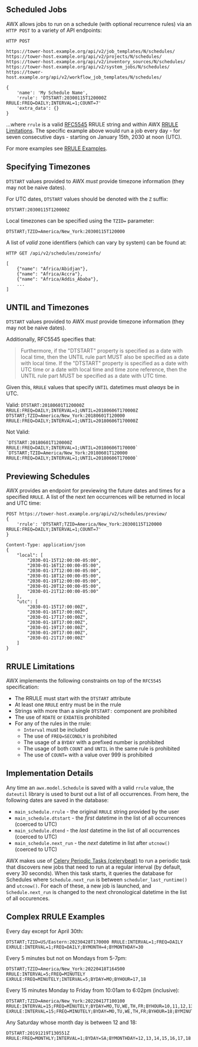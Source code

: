 ## Scheduled Jobs

AWX allows jobs to run on a schedule (with optional recurrence rules) via
an `HTTP POST` to a variety of API endpoints:

    HTTP POST

    https://tower-host.example.org/api/v2/job_templates/N/schedules/
    https://tower-host.example.org/api/v2/projects/N/schedules/
    https://tower-host.example.org/api/v2/inventory_sources/N/schedules/
    https://tower-host.example.org/api/v2/system_jobs/N/schedules/
    https://tower-host.example.org/api/v2/workflow_job_templates/N/schedules/

    {
        'name': 'My Schedule Name',
        'rrule': 'DTSTART:20300115T120000Z RRULE:FREQ=DAILY;INTERVAL=1;COUNT=7'
        'extra_data': {}
    }

...where `rrule` is a valid
[RFC5545](https://www.rfc-editor.org/rfc/rfc5545.txt) RRULE string and within AWX [RRULE Limitations](#rrule-limitations).
The specific example above would run a job every day - for seven consecutive days - starting
on January 15th, 2030 at noon (UTC).

For more examples see [RRULE Examples](#rrule-examples).

## Specifying Timezones

`DTSTART` values provided to AWX _must_ provide timezone information (they may
not be naive dates).

For UTC dates, `DTSTART` values should be denoted with the `Z` suffix:

    DTSTART:20300115T120000Z

Local timezones can be specified using the `TZID=` parameter:

    DTSTART;TZID=America/New_York:20300115T120000

A list of _valid_ zone identifiers (which can vary by system) can be found at:

    HTTP GET /api/v2/schedules/zoneinfo/

    [
        {"name": "Africa/Abidjan"},
        {"name": "Africa/Accra"},
        {"name": "Africa/Addis_Ababa"},
        ...
    ]


## UNTIL and Timezones

`DTSTART` values provided to AWX _must_ provide timezone information (they may
not be naive dates).

Additionally, RFC5545 specifies that:

> Furthermore, if the "DTSTART" property is specified as a date with local
> time, then the UNTIL rule part MUST also be specified as a date with local
> time.  If the "DTSTART" property is specified as a date with UTC time or
> a date with local time and time zone reference, then the UNTIL rule part
> MUST be specified as a date with UTC time.

Given this, `RRULE` values that specify `UNTIL` datetimes must *always* be in UTC.

Valid:
    `DTSTART:20180601T120000Z RRULE:FREQ=DAILY;INTERVAL=1;UNTIL=20180606T170000Z`
    `DTSTART;TZID=America/New_York:20180601T120000 RRULE:FREQ=DAILY;INTERVAL=1;UNTIL=20180606T170000Z`

Not Valid:

    `DTSTART:20180601T120000Z RRULE:FREQ=DAILY;INTERVAL=1;UNTIL=20180606T170000`
    `DTSTART;TZID=America/New_York:20180601T120000 RRULE:FREQ=DAILY;INTERVAL=1;UNTIL=20180606T170000`


## Previewing Schedules

AWX provides an endpoint for previewing the future dates and times for
a specified `RRULE`.  A list of the next _ten_ occurrences will be returned in
local and UTC time:

    POST https://tower-host.example.org/api/v2/schedules/preview/
    {
        'rrule': 'DTSTART;TZID=America/New_York:20300115T120000 RRULE:FREQ=DAILY;INTERVAL=1;COUNT=7'
    }

    Content-Type: application/json
    {
        "local": [
            "2030-01-15T12:00:00-05:00",
            "2030-01-16T12:00:00-05:00",
            "2030-01-17T12:00:00-05:00",
            "2030-01-18T12:00:00-05:00",
            "2030-01-19T12:00:00-05:00",
            "2030-01-20T12:00:00-05:00",
            "2030-01-21T12:00:00-05:00"
        ],
        "utc": [
            "2030-01-15T17:00:00Z",
            "2030-01-16T17:00:00Z",
            "2030-01-17T17:00:00Z",
            "2030-01-18T17:00:00Z",
            "2030-01-19T17:00:00Z",
            "2030-01-20T17:00:00Z",
            "2030-01-21T17:00:00Z"
        ]
    }


## RRULE Limitations

AWX implements the following constraints on top of the `RFC5545` specification:

* The RRULE must start with the `DTSTART` attribute
* At least one `RRULE` entry must be in the rrule
* Strings with more than a single `DTSTART:` component are prohibited
* The use of `RDATE` or `EXDATE`is prohibited
* For any of the rules in the rrule:
    * `Interval` must be included
    * The use of `FREQ=SECONDLY` is prohibited
    * The usage of a `BYDAY` with a prefixed number is prohibited
    * The usage of both `COUNT` and `UNTIL` in the same rule is prohibited
    * The use of `COUNT=` with a value over 999 is prohibited

## Implementation Details

Any time an `awx.model.Schedule` is saved with a valid `rrule` value, the
`dateutil` library is used to burst out a list of all occurrences.  From here,
the following dates are saved in the database:

* `main_schedule.rrule` - the original `RRULE` string provided by the user
* `main_schedule.dtstart` - the _first_ datetime in the list of all occurrences (coerced to UTC)
* `main_schedule.dtend` - the _last_ datetime in the list of all occurrences (coerced to UTC)
* `main_schedule.next_run` - the _next_ datetime in list after `utcnow()` (coerced to UTC)

AWX makes use of [Celery Periodic Tasks
(celerybeat)](http://docs.celeryproject.org/en/latest/userguide/periodic-tasks.html)
to run a periodic task that discovers new jobs that need to run at a regular
interval (by default, every 30 seconds).  When this task starts, it queries the
database for Schedules where `Schedule.next_run` is between
`scheduler_last_runtime()` and `utcnow()`.  For each of these, a new job is
launched, and `Schedule.next_run` is changed to the next chronological datetime
in the list of all occurences.


## Complex RRULE Examples

Every day except for April 30th:

    DTSTART;TZID=US/Eastern:20230428T170000 RRULE:INTERVAL=1;FREQ=DAILY EXRULE:INTERVAL=1;FREQ=DAILY;BYMONTH=4;BYMONTHDAY=30

Every 5 minutes but not on Mondays from 5-7pm:

    DTSTART;TZID=America/New_York:20220418T164500 RRULE:INTERVAL=5;FREQ=MINUTELY EXRULE:FREQ=MINUTELY;INTERVAL=5;BYDAY=MO;BYHOUR=17,18

Every 15 minutes Monday to Friday from 10:01am to 6:02pm (inclusive):

    DTSTART;TZID=America/New_York:20220417T100100 RRULE:INTERVAL=15;FREQ=MINUTELY;BYDAY=MO,TU,WE,TH,FR;BYHOUR=10,11,12,13,14,15,16,17,18 EXRULE:INTERVAL=15;FREQ=MINUTELY;BYDAY=MO,TU,WE,TH,FR;BYHOUR=18;BYMINUTE=3,4,5,6,7,8,9,10,11,12,13,14,15,16,17,18,19,20,21,22,23,34,25,26,27,28,29,30,31,32,33,34,35,36,37,38,39,40,41,42,43,44,45,46,47,48,49,50,51,52,53,54,55,56,57,58,59

Any Saturday whose month day is between 12 and 18:

    DTSTART:20191219T130551Z RRULE:FREQ=MONTHLY;INTERVAL=1;BYDAY=SA;BYMONTHDAY=12,13,14,15,16,17,18


